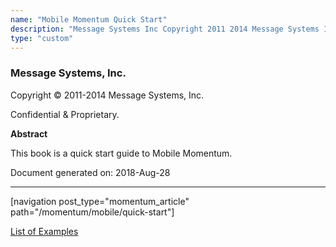 ```yaml
---
name: "Mobile Momentum Quick Start"
description: "Message Systems Inc Copyright 2011 2014 Message Systems Inc Confidential Proprietary Abstract This book is a quick start guide to Mobile Momentum Document generated on 2018 Aug 28 Table of Contents 1 Overview 2 Installing Mobile Momentum 3 Configuring the Mobile Momentum Modules 3 1 The SMPP Modules 3 2..."
type: "custom"
---
```


### Message Systems, Inc.

Copyright © 2011-2014 Message Systems, Inc.

<a name="idp14848"></a> 

Confidential & Proprietary.

**Abstract**

This book is a quick start guide to Mobile Momentum.

Document generated on: 2018-Aug-28

* * *

[navigation post_type="momentum_article" path="/momentum/mobile/quick-start"]

[List of Examples](example-toc)